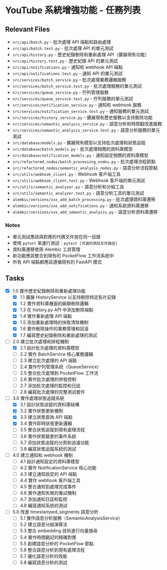 # YouTube 系統增強功能 - 任務列表

## Relevant Files

- `src/api/batch.py` - 批次處理 API 端點和路由處理
- `src/api/batch.test.py` - 批次處理 API 的單元測試
- `src/api/history.py` - 歷史紀錄刪除和重新處理 API（擴展現有功能）
- `src/api/history.test.py` - 歷史紀錄 API 的單元測試
- `src/api/notifications.py` - 通知和 webhook API 端點
- `src/api/notifications.test.py` - 通知 API 的單元測試
- `src/services/batch_service.py` - 批次處理業務邏輯服務
- `src/services/batch_service.test.py` - 批次處理服務的單元測試
- `src/services/queue_service.py` - 佇列管理服務
- `src/services/queue_service.test.py` - 佇列服務的單元測試
- `src/services/notification_service.py` - 通知和 webhook 服務
- `src/services/notification_service.test.py` - 通知服務的單元測試
- `src/services/history_service.py` - 擴展現有歷史服務以支持刪除功能
- `src/services/semantic_analysis_service.py` - 語意分析和時間戳改進服務
- `src/services/semantic_analysis_service.test.py` - 語意分析服務的單元測試
- `src/database/models.py` - 擴展現有模型以支持批次處理和狀態追蹤
- `src/database/batch_models.py` - 批次處理相關的資料庫模型
- `src/database/notification_models.py` - 通知設定相關的資料庫模型
- `src/refactored_nodes/batch_processing_nodes.py` - 批次處理流程節點
- `src/refactored_nodes/semantic_analysis_nodes.py` - 語意分析流程節點
- `src/utils/webhook_client.py` - Webhook 客戶端工具
- `src/utils/webhook_client.test.py` - Webhook 客戶端的單元測試
- `src/utils/semantic_analyzer.py` - 語意分析和分組工具
- `src/utils/semantic_analyzer.test.py` - 語意分析工具的單元測試
- `alembic/versions/xxx_add_batch_processing.py` - 批次處理資料庫遷移
- `alembic/versions/xxx_add_notifications.py` - 通知系統資料庫遷移
- `alembic/versions/xxx_add_semantic_analysis.py` - 語意分析資料庫遷移

### Notes

- 單元測試應該與對應的代碼文件放在同一目錄
- 使用 `pytest` 來運行測試：`pytest [可選的測試文件路徑]`
- 資料庫遷移使用 Alembic 工具管理
- 新功能應該整合到現有的 PocketFlow 工作流系統中
- 所有 API 端點都應該遵循現有的 FastAPI 模式

## Tasks

- [x] 1.0 實作歷史紀錄刪除和重新處理功能
  - [x] 1.1 擴展 HistoryService 以支持刪除特定影片記錄
  - [x] 1.2 實作資料庫層面的級聯刪除邏輯
  - [x] 1.3 在 history.py API 中添加刪除端點
  - [x] 1.4 實作重新處理 API 端點
  - [x] 1.5 添加重新處理時的快取清除機制
  - [x] 1.6 實作刪除操作的事務管理和回滾
  - [x] 1.7 編寫歷史紀錄刪除和重新處理的測試

- [ ] 2.0 建立批次處理和排程機制
  - [x] 2.1 設計批次處理的資料庫模型
  - [ ] 2.2 實作 BatchService 核心業務邏輯
  - [ ] 2.3 建立批次處理的 API 端點
  - [ ] 2.4 實作佇列管理系統（QueueService）
  - [ ] 2.5 整合批次處理到 PocketFlow 工作流
  - [ ] 2.6 實作批次處理的併發控制
  - [ ] 2.7 添加批次處理的監控和日誌
  - [ ] 2.8 編寫批次處理的完整測試套件

- [ ] 3.0 實作處理狀態追蹤系統
  - [x] 3.1 設計狀態追蹤的資料庫結構
  - [x] 3.2 實作狀態更新機制
  - [x] 3.3 建立狀態查詢 API 端點
  - [x] 3.4 實作即時狀態更新邏輯
  - [ ] 3.5 整合狀態追蹤到現有處理流程
  - [ ] 3.6 實作狀態變更的事件系統
  - [ ] 3.7 添加狀態追蹤的分頁和過濾功能
  - [ ] 3.8 編寫狀態追蹤系統的測試

- [ ] 4.0 建立通知和 webhook 機制
  - [ ] 4.1 設計通知設定的資料庫模型
  - [ ] 4.2 實作 NotificationService 核心功能
  - [ ] 4.3 建立通知設定的 API 端點
  - [ ] 4.4 實作 webhook 客戶端工具
  - [ ] 4.5 整合通知到處理完成事件
  - [ ] 4.6 實作通知失敗的重試機制
  - [ ] 4.7 添加通知日誌和監控
  - [ ] 4.8 編寫通知系統的測試

- [ ] 5.0 改進 timestamped_segments 語意分析
  - [ ] 5.1 實作語意分析服務（SemanticAnalysisService）
  - [ ] 5.2 建立語意分組演算法
  - [ ] 5.3 整合 embedding 技術進行向量搜尋
  - [ ] 5.4 實作時間戳記的精確對應
  - [ ] 5.5 創建語意分析的 PocketFlow 節點
  - [ ] 5.6 整合語意分析到現有處理流程
  - [ ] 5.7 優化語意分析的效能
  - [ ] 5.8 編寫語意分析的測試